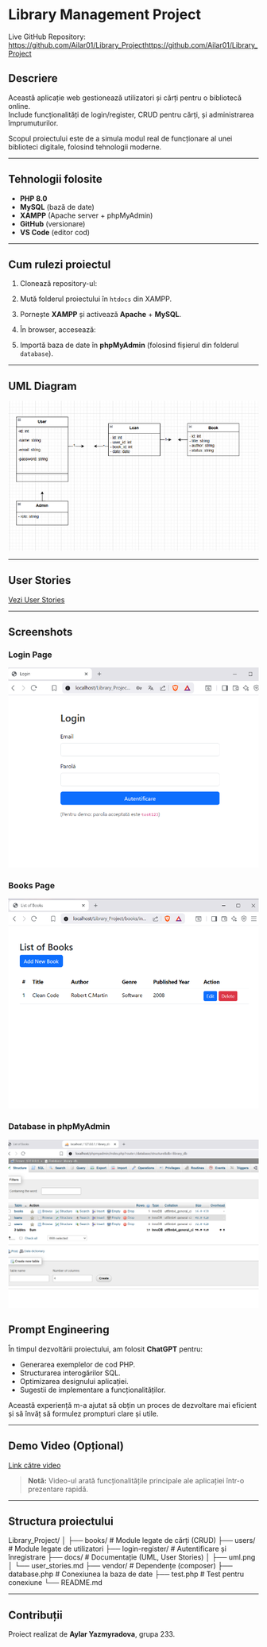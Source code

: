 # Library Management Project
Live GitHub Repository: https://github.com/Ailar01/Library_Projecthttps://github.com/Ailar01/Library_Project


## Descriere
Această aplicație web gestionează utilizatori și cărți pentru o bibliotecă online.  
Include funcționalități de login/register, CRUD pentru cărți, și administrarea împrumuturilor.

Scopul proiectului este de a simula modul real de funcționare al unei biblioteci digitale, folosind tehnologii moderne.

---

## Tehnologii folosite
- **PHP 8.0**
- **MySQL** (bază de date)
- **XAMPP** (Apache server + phpMyAdmin)
- **GitHub** (versionare)
- **VS Code** (editor cod)

---

## Cum rulezi proiectul
1. Clonează repository-ul:




2. Mută folderul proiectului în `htdocs` din XAMPP.
3. Pornește **XAMPP** și activează **Apache** + **MySQL**.
4. În browser, accesează:


5. Importă baza de date în **phpMyAdmin** (folosind fișierul din folderul `database`).

---

## UML Diagram
![UML Diagram](docs/uml.png)

---

## User Stories
[Vezi User Stories](docs/user_stories.md)

---
## Screenshots

### Login Page
![Login](docs/login.png)

### Books Page
![Books](docs/books.png)

### Database in phpMyAdmin
![Database](docs/phpmyadmin.png)

## Prompt Engineering
În timpul dezvoltării proiectului, am folosit **ChatGPT** pentru:
- Generarea exemplelor de cod PHP.
- Structurarea interogărilor SQL.
- Optimizarea designului aplicației.
- Sugestii de implementare a funcționalităților.

Această experiență m-a ajutat să obțin un proces de dezvoltare mai eficient și să învăț să formulez prompturi clare și utile.

---

## Demo Video (Opțional)
[Link către video](https://link-ul-tau-video.com)

> **Notă:** Video-ul arată funcționalitățile principale ale aplicației într-o prezentare rapidă.

---

## Structura proiectului
Library_Project/
│
├── books/ # Module legate de cărți (CRUD)
├── users/ # Module legate de utilizatori
├── login-register/ # Autentificare și înregistrare
├── docs/ # Documentație (UML, User Stories)
│ ├── uml.png
│ └── user_stories.md
├── vendor/ # Dependențe (composer)
├── database.php # Conexiunea la baza de date
├── test.php # Test pentru conexiune
└── README.md


---

## Contribuții
Proiect realizat de **Aylar Yazmyradova**, grupa 233.
